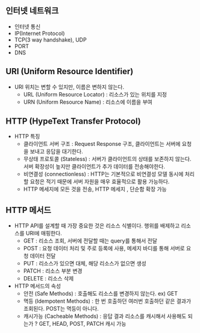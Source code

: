 인터넷 네트워크
---
* 인터넷 통신
* IP(Internet Protocol)
* TCP(3 way handshake), UDP
* PORT
* DNS

URI (Uniform Resource Identifier)
---
* URI 위치는 변할 수 있지만, 이름은 변하지 않는다.
  + URL (Uniform Resource Locator) : 리소스가 있는 위치를 지정
  + URN (Uniform Resource Name) : 리소스에 이름을 부여

HTTP (HypeText Transfer Protocol)
---
* HTTP 특징
  - 클라이언트 서버 구조 : Request Response 구조, 클라이언트는 서버에 요청을 보내고 응답을 대기한다.
  - 무상태 프로토콜 (Stateless) : 서버가 클라이언트의 상태를 보존하지 않는다. 서버 확장성이 높지만 클라이언트가 추가 데이터를 전송해야한다.
  - 비연결성 (connectionless) : HTTP는 기본적으로 비연결성 모델 동시에 처리할 요청은 적기 때문에 서버 자원을 매우 효율적으로 활용 가능하다.
  - HTTP 메세지에 모든 것을 전송, HTTP 메세지 , 단순함 확장 가능

HTTP 메서드
---
  * HTTP API를 설계할 때 가장 중요한 것은 리소스 식별이다. 행위를 배제하고 리소스를 URI에 매핑한다.
    - GET : 리소스 조회, 서버에 전달할 때는 query를 통해서 전달
    - POST : 요청 데이터 처리 및 주로 등록에 사용, 메세지 바디를 통해 서버로 요청 데이터 전달 
    - PUT : 리소스가 있으면 대체, 해당 리소스가 없으면 생성 
    - PATCH : 리소스 부분 변경
    - DELETE : 리소스 삭제
  * HTTP 메서드의 속성
    - 안전 (Safe Methods) : 호출해도 리소스를 변경하지 않는다. ex) GET
    - 멱등 (Idempotent Methods) : 한 번 호출하던 여러번 호출하던 같은 결과가 조회된다. POST는 멱등이 아니다.
    - 캐시가능 (Cacheable Methods) : 응답 결과 리소스를 캐시해서 사용해도 되는가 ? GET, HEAD, POST, PATCH 캐시 가능

  

